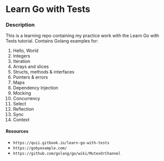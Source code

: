 # Learn Go with Tests

### Description
This is a learning repo containing my practice work with the Learn Go with Tests tutorial.
Contains Golang examples for:
1. Hello, World
2. Integers
3. Iteration
4. Arrays and slices
5. Structs, methods & interfaces
6. Pointers & errors
7. Maps
8. Dependency Injection
9. Mocking
10. Concurrency
11. Select
12. Reflection
13. Sync
14. Context

#### Resources
* `https://quii.gitbook.io/learn-go-with-tests`
* `https://gobyexample.com/`
* `https://github.com/golang/go/wiki/MutexOrChannel`
